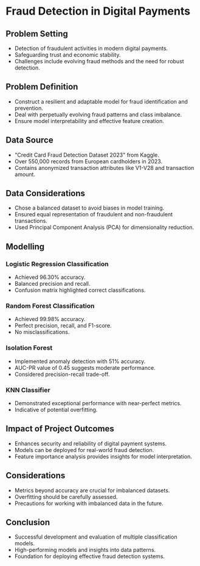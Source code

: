 # Fraud Detection in Digital Payments

## Problem Setting
- Detection of fraudulent activities in modern digital payments.
- Safeguarding trust and economic stability.
- Challenges include evolving fraud methods and the need for robust detection.

## Problem Definition
- Construct a resilient and adaptable model for fraud identification and prevention.
- Deal with perpetually evolving fraud patterns and class imbalance.
- Ensure model interpretability and effective feature creation.

## Data Source
- "Credit Card Fraud Detection Dataset 2023" from Kaggle.
- Over 550,000 records from European cardholders in 2023.
- Contains anonymized transaction attributes like V1-V28 and transaction amount.

## Data Considerations
- Chose a balanced dataset to avoid biases in model training.
- Ensured equal representation of fraudulent and non-fraudulent transactions.
- Used Principal Component Analysis (PCA) for dimensionality reduction.

## Modelling
### Logistic Regression Classification
- Achieved 96.30% accuracy.
- Balanced precision and recall.
- Confusion matrix highlighted correct classifications.

### Random Forest Classification
- Achieved 99.98% accuracy.
- Perfect precision, recall, and F1-score.
- No misclassifications.

### Isolation Forest
- Implemented anomaly detection with 51% accuracy.
- AUC-PR value of 0.45 suggests moderate performance.
- Considered precision-recall trade-off.

### KNN Classifier
- Demonstrated exceptional performance with near-perfect metrics.
- Indicative of potential overfitting.

## Impact of Project Outcomes
- Enhances security and reliability of digital payment systems.
- Models can be deployed for real-world fraud detection.
- Feature importance analysis provides insights for model interpretation.

## Considerations
- Metrics beyond accuracy are crucial for imbalanced datasets.
- Overfitting should be carefully assessed.
- Precautions for working with imbalanced data in the future.

## Conclusion
- Successful development and evaluation of multiple classification models.
- High-performing models and insights into data patterns.
- Foundation for deploying effective fraud detection systems.
